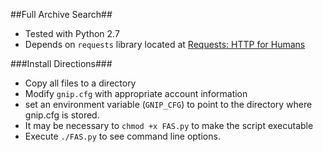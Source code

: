 ##Full Archive Search##
  - Tested with Python 2.7
  - Depends on `requests` library located at [Requests: HTTP for Humans](http://docs.python-requests.org/en/master/)

###Install Directions###
  - Copy all files to a directory
  - Modify `gnip.cfg` with appropriate account information
  - set an environment variable (`GNIP_CFG`) to point to the directory where gnip.cfg is stored.
  - It may be necessary to `chmod +x FAS.py` to make the script executable
  - Execute `./FAS.py` to see command line options.
